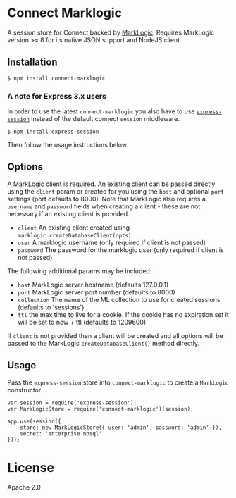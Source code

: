 # Connect Marklogic

A session store for Connect backed by [MarkLogic](https://www.npmjs.com/package/marklogic).  Requires MarkLogic version >= 8 for its native JSON support and NodeJS client.

## Installation

    $ npm install connect-marklogic

### A note for Express 3.x users

In order to use the latest `connect-marklogic` you also have to use [`express-session`](https://github.com/expressjs/session) instead of the default connect `session` middleware.

    $ npm install express-session

Then follow the usage instructions below.

## Options

  A MarkLogic client is required.  An existing client can be passed directly using the `client` param or created for you using the `host` and optional `port` settings (port defaults to 8000).  Note that MarkLogic also requires a `username` and `password` fields when creating a client - these are not necessary if an existing client is provided.

  - `client` An existing client created using `marklogic.createDatabaseClient(opts)`
  - `user` A marklogic username (only required if client is not passed)
  - `password` The password for the marklogic user (only required if client is not passed)

The following additional params may be included:

  - `host` MarkLogic server hostname (defaults 127.0.0.1)
  - `port` MarkLogic server port number (defaults to 8000)
  - `collection` The name of the ML collection to use for created sessions (defaults to 'sessions')
  - `ttl` the max time to live for a cookie.  If the cookie has no expiration set it will be set to now + ttl (defaults to 1209600)

If `client` is not provided then a client will be created and all options will be passed to the MarkLogic `createDatabaseClient()` method directly.

## Usage

Pass the `express-session` store into `connect-marklogic` to create a `MarkLogic` constructor.

    var session = require('express-session');
    var MarkLogicStore = require('connect-marklogic')(session);

    app.use(session({
        store: new MarkLogicStore({ user: 'admin', password: 'admin' }),
        secret: 'enterprise nosql'
    }));

# License

  Apache 2.0
